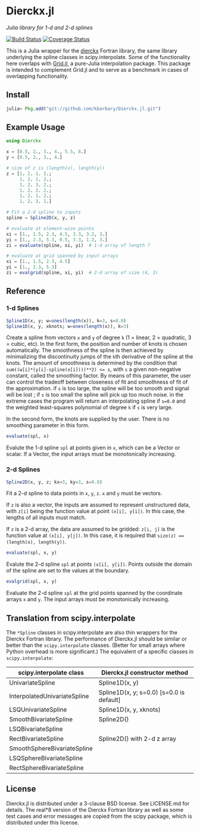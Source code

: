 Dierckx.jl
==========

*Julia library for 1-d and 2-d splines*

[![Build Status](https://travis-ci.org/kbarbary/Dierckx.jl.svg?branch=master)](https://travis-ci.org/kbarbary/Dierckx.jl)
[![Coverage Status](https://coveralls.io/repos/kbarbary/Dierckx.jl/badge.png?branch=master)](https://coveralls.io/r/kbarbary/Dierckx.jl?branch=master)


This is a Julia wrapper for the
[dierckx](http://www.netlib.org/dierckx/index.html) Fortran library,
the same library underlying the spline classes in scipy.interpolate.
Some of the functionality here overlaps with [Grid.jl](
https://github.com/timholy/Grid.jl), a pure-Julia interpolation
package. This package is intended to complement Grid.jl and to serve
as a benchmark in cases of overlapping functionality.

Install
-------

```julia
julia> Pkg.add("git://github.com/kbarbary/Dierckx.jl.git")
```

Example Usage
-------------

```julia
using Dierckx

x = [0.5, 2., 3., 4., 5.5, 8.]
y = [0.5, 2., 3., 4.]

# size of z is (length(x), length(y))
z = [1. 2. 1. 2.;
     1. 2. 1. 2.;
     1. 2. 3. 2.;
     1. 2. 2. 2.;
     1. 2. 1. 2.;
     1. 2. 3. 1.]

# Fit a 2-d spline to inputs
spline = Spline2D(x, y, z)

# evaluate at element-wise points
xi = [1., 1.5, 2.3, 4.5, 3.3, 3.2, 3.]
yi = [1., 2.3, 5.3, 0.5, 3.3, 1.2, 3.]
zi = evaluate(spline, xi, yi)  # 1-d array of length 7

# evaluate at grid spanned by input arrays
xi = [1., 1.5, 2.3, 4.5]
yi = [1., 2.3, 5.3]
zi = evalgrid(spline, xi, yi)  # 2-d array of size (4, 3)
```

Reference
---------

### 1-d Splines

```julia
Spline1D(x, y; w=ones(length(x)), k=3, s=0.0)
Spline1D(x, y, xknots; w=ones(length(x)), k=3)
```

Create a spline from vectors `x` and `y` of degree `k` (1 = linear, 2
= quadratic, 3 = cubic, etc). In the first form, the position and
number of knots is chosen automatically. The smoothness of the spline
is then achieved by minimalizing the discontinuity jumps of the `k`th
derivative of the spline at the knots. The amount of smoothness is
determined by the condition that `sum((w[i]*(y[i]-spline(x[i])))**2)
<= s`, with `s` a given non-negative constant, called the smoothing
factor. By means of this parameter, the user can control the tradeoff
between closeness of fit and smoothness of fit of the approximation.
if `s` is too large, the spline will be too smooth and signal will be
lost ; if `s` is too small the spline will pick up too much noise. in
the extreme cases the program will return an interpolating spline if
`s=0.0` and the weighted least-squares polynomial of degree `k` if `s`
is very large.

In the second form, the knots are supplied by the user. There is
no smoothing parameter in this form.

```julia
evaluate(spl, x)
```
Evalute the 1-d spline `spl` at points given in `x`, which can be a
Vector or scalar. If a Vector, the input arrays must be monotonically
increasing.

### 2-d Splines

```julia
Spline2D(x, y, z; kx=3, ky=3, s=0.0)
```

Fit a 2-d spline to data points in `x`, `y`, `z`. `x` and `y` must be
vectors.

If `z` is also a vector, the inputs are assumed to represent
unstructured data, with `z[i]` being the function value at point
`(x[i], y[i])`. In this case, the lengths of all inputs must match.

If `z` is a 2-d array, the data are assumed to be gridded: `z[i, j]`
is the function value at `(x[i], y[j])`. In this case, it is required
that `size(z) == (length(x), length(y))`.

```julia
evaluate(spl, x, y)
```

Evalute the 2-d spline `spl` at points `(x[i], y[i])`. Points outside
the domain of the spline are set to the values at the boundary.

```julia
evalgrid(spl, x, y)
```

Evaluate the 2-d spline `spl` at the grid points spanned by the
coordinate arrays `x` and `y`. The input arrays must be monotonically
increasing.

Translation from scipy.interpolate
----------------------------------

The `*Spline` classes in scipy.interpolate are also thin wrappers
for the Dierckx Fortran library. The performance of Dierckx.jl should
be similar or better than the `scipy.interpolate` classes. (Better for
small arrays where Python overhead is more significant.) The
equivalent of a specific classes in `scipy.interpolate`:

| scipy.interpolate class      | Dierckx.jl constructor method            |
| ---------------------------- | ---------------------------------------- |
| UnivariateSpline             | Spline1D(x, y)                           |
| InterpolatedUnivariateSpline | Spline1D(x, y; s=0.0) [s=0.0 is default] |
| LSQUnivariateSpline          | Spline1D(x, y, xknots)                   |
| SmoothBivariateSpline        | Spline2D()                               |
| LSQBivariateSpline           |                                          |
| RectBivariateSpline          | Spline2D() with 2-d z array              |
| SmoothSphereBivariateSpline  |                                          |
| LSQSphereBivariateSpline     |                                          |
| RectSphereBivariateSpline    |                                          |



License
-------

Dierckx.jl is distributed under a 3-clause BSD license. See LICENSE.md
for details. The real*8 version of the Dierckx Fortran library as well as
some test cases and error messages are copied from the scipy package,
which is distributed under this license.
